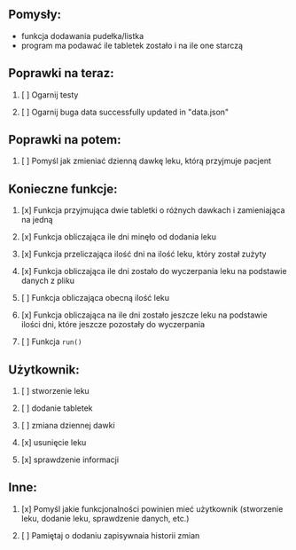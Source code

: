 ## Pomysły:

* funkcja dodawania pudełka/listka
* program ma podawać ile tabletek zostało i na ile one starczą

## Poprawki na teraz:

1. [ ] Ogarnij testy

2. [ ] Ogarnij buga data successfully updated in "data.json"

## Poprawki na potem:

1. [ ] Pomyśl jak zmieniać dzienną dawkę leku, którą przyjmuje pacjent

## Konieczne funkcje:

1. [x] Funkcja przyjmująca dwie tabletki o różnych dawkach i zamieniająca na jedną

3. [x] Funkcja obliczająca ile dni minęło od dodania leku

4. [x] Funkcja przeliczająca ilość dni na ilość leku, który został zużyty

5. [x] Funkcja obliczająca ile dni zostało do wyczerpania leku na podstawie danych z pliku

6. [ ] Funkcja obliczająca obecną ilość leku

7. [x] Funkcja obliczająca na ile dni zostało jeszcze leku na podstawie ilości dni, które jeszcze pozostały do wyczerpania

8. [ ] Funkcja `run()`

## Użytkownik:

1. [ ] stworzenie leku

2. [ ] dodanie tabletek

3. [ ] zmiana dziennej dawki

4. [x] usunięcie leku

5. [x] sprawdzenie informacji

## Inne:

1. [x] Pomyśl jakie funkcjonalności powinien mieć użytkownik (stworzenie leku, dodanie leku, sprawdzenie danych, etc.)

2. [ ] Pamiętaj o dodaniu zapisywnaia historii zmian
